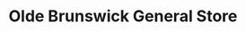 ---
title: "Olde Brunswick General Store"
url: /southport/olde-brunswick-general-store/
shop: Dorfladen
---